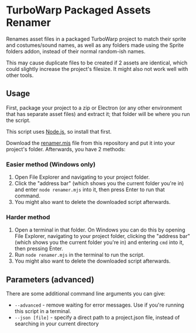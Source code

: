 # TurboWarp Packaged Assets Renamer

Renames asset files in a packaged TurboWarp project to match their sprite and costumes/sound names, as well as any folders made using the Sprite folders addon, instead of their normal random-ish names.

This may cause duplicate files to be created if 2 assets are identical, which could slightly increase the project's filesize. It might also not work well with other tools.

## Usage

First, package your project to a zip or Electron (or any other environment that has separate asset files) and extract it; that folder will be where you run the script.

This script uses [Node.js](https://nodejs.org/), so install that first.

Download the [renamer.mjs](https://github.com/CST1229/tw-packaged-assets-renamer/blob/main/renamer.mjs) file from this repository and put it into your project's folder. Afterwards, you have 2 methods:

### Easier method (Windows only)

1. Open File Explorer and navigating to your project folder.
2. Click the "address bar" (which shows you the current folder you're in) and enter `node renamer.mjs` into it, then press Enter to run that command.
3. You might also want to delete the downloaded script afterwards.

### Harder method

1. Open a terminal in that folder. On Windows you can do this by opening File Explorer, navigating to your project folder, clicking the "address bar" (which shows you the current folder you're in) and entering `cmd` into it, then pressing Enter.
2. Run `node renamer.mjs` in the terminal to run the script.
3. You might also want to delete the downloaded script afterwards.

## Parameters (advanced)

There are some additional command line arguments you can give:
- `--advanced` - remove waiting for error messages. Use if you're running this script in a terminal.
- `--json [file]` - specify a direct path to a project.json file, instead of searching in your current directory
